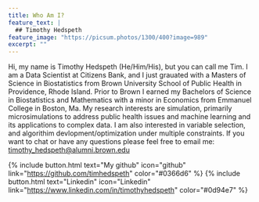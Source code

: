 ```yaml
---
title: Who Am I?
feature_text: |
  ## Timothy Hedspeth 
feature_image: "https://picsum.photos/1300/400?image=989"
excerpt: ""
---
```


Hi, my name is Timothy Hedspeth (He/Him/His), but you can call me Tim. I am a Data Scientist at Citizens Bank, and I just grauated with a Masters of Science in Biostatistics from Brown University School of Public Health in Providence, Rhode Island. Prior to Brown I earned my Bachelors of Science in Biostatistics and Mathematics with a minor in Economics from Emmanuel College in Boston, Ma. My research interests 
are simulation, primarily microsimulations to address public health issues and machine learning and its applications to complex data. I am also interested in variable selection, and algorithim devlopment/optimization under multiple constraints. If you want to chat or have any questions please feel free to email me: timothy_hedspeth@alumni.brown.edu 

{% include button.html text="My github" icon="github" link="https://github.com/timhedspeth" color="#0366d6" %} {% include button.html text="Linkedin" icon="Linkedin" link="https://www.linkedin.com/in/timothyhedspeth" color="#0d94e7" %} 

